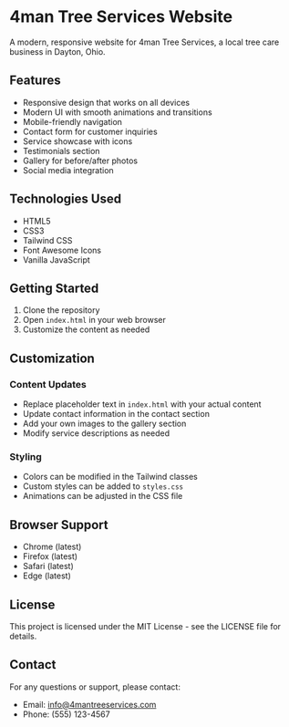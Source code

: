 # 4man Tree Services Website

A modern, responsive website for 4man Tree Services, a local tree care business in Dayton, Ohio.

## Features

- Responsive design that works on all devices
- Modern UI with smooth animations and transitions
- Mobile-friendly navigation
- Contact form for customer inquiries
- Service showcase with icons
- Testimonials section
- Gallery for before/after photos
- Social media integration

## Technologies Used

- HTML5
- CSS3
- Tailwind CSS
- Font Awesome Icons
- Vanilla JavaScript

## Getting Started

1. Clone the repository
2. Open `index.html` in your web browser
3. Customize the content as needed

## Customization

### Content Updates

- Replace placeholder text in `index.html` with your actual content
- Update contact information in the contact section
- Add your own images to the gallery section
- Modify service descriptions as needed

### Styling

- Colors can be modified in the Tailwind classes
- Custom styles can be added to `styles.css`
- Animations can be adjusted in the CSS file

## Browser Support

- Chrome (latest)
- Firefox (latest)
- Safari (latest)
- Edge (latest)

## License

This project is licensed under the MIT License - see the LICENSE file for details.

## Contact

For any questions or support, please contact:
- Email: info@4mantreeservices.com
- Phone: (555) 123-4567 
